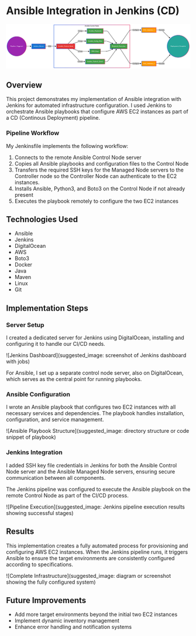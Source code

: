 # Ansible Integration in Jenkins (CD)

![diagram](https://github.com/Princeton45/ansible-jenkins-integration/blob/main/images/diagram.png)

## Overview

This project demonstrates my implementation of Ansible integration with Jenkins for automated infrastructure configuration. I used Jenkins to orchestrate Ansible playbooks that configure AWS EC2 instances as part of a CD (Continous Deployment) pipeline.

### Pipeline Workflow

My Jenkinsfile implements the following workflow:

1. Connects to the remote Ansible Control Node server
2. Copies all Ansible playbooks and configuration files to the Control Node
3. Transfers the required SSH keys for the Managed Node servers to the Controller node so the Controller Node can authenticate to the EC2 instances.
4. Installs Ansible, Python3, and Boto3 on the Control Node if not already present
5. Executes the playbook remotely to configure the two EC2 instances

## Technologies Used

- Ansible
- Jenkins
- DigitalOcean
- AWS
- Boto3
- Docker
- Java
- Maven
- Linux
- Git

## Implementation Steps

### Server Setup

I created a dedicated server for Jenkins using DigitalOcean, installing and configuring it to handle our CI/CD needs.

![Jenkins Dashboard](suggested_image: screenshot of Jenkins dashboard with jobs)

For Ansible, I set up a separate control node server, also on DigitalOcean, which serves as the central point for running playbooks.

### Ansible Configuration

I wrote an Ansible playbook that configures two EC2 instances with all necessary services and dependencies. The playbook handles installation, configuration, and service management.

![Ansible Playbook Structure](suggested_image: directory structure or code snippet of playbook)

### Jenkins Integration

I added SSH key file credentials in Jenkins for both the Ansible Control Node server and the Ansible Managed Node servers, ensuring secure communication between all components.

The Jenkins pipeline was configured to execute the Ansible playbook on the remote Control Node as part of the CI/CD process.


![Pipeline Execution](suggested_image: Jenkins pipeline execution results showing successful stages)

## Results

This implementation creates a fully automated process for provisioning and configuring AWS EC2 instances. When the Jenkins pipeline runs, it triggers Ansible to ensure the target environments are consistently configured according to specifications.

![Complete Infrastructure](suggested_image: diagram or screenshot showing the fully configured system)

## Future Improvements

- Add more target environments beyond the initial two EC2 instances
- Implement dynamic inventory management
- Enhance error handling and notification systems